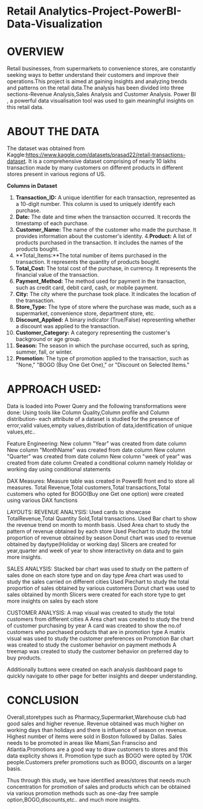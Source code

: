 # Retail Analytics-Project-PowerBI-Data-Visualization

# OVERVIEW
Retail businesses, from supermarkets to convenience stores, are constantly seeking ways to better understand their customers and improve their operations.This project is aimed at gaining insights and analyzing trends and patterns on the retail data.The analysis has been divided into three sections-Revenue Analysis,Sales Analysis and Customer Analysis. Power BI , a powerful data visualisation tool was used to gain meaningful insights on this retail data.

# ABOUT THE DATA
The dataset was obtained from Kaggle:https://www.kaggle.com/datasets/prasad22/retail-transactions-dataset.
It is a comprehensive dataset comprising of nearly 10 lakhs transaction made by many customers on different products in different stores present in various regions of US.

**Columns in Dataset**
1. **Transaction_ID:** A unique identifier for each transaction, represented as a 10-digit number. This column is used to uniquely identify each purchase.
2. **Date:** The date and time when the transaction occurred. It records the timestamp of each purchase.
3. **Customer_Name:** The name of the customer who made the purchase. It provides information about the customer's identity.
4.**Product:** A list of products purchased in the transaction. It includes the names of the products bought.
5. **Total_Items:**The total number of items purchased in the transaction. It represents the quantity of products bought.
6. **Total_Cost:** The total cost of the purchase, in currency. It represents the financial value of the transaction.
7. **Payment_Method:** The method used for payment in the transaction, such as credit card, debit card, cash, or mobile payment.
8. **City:** The city where the purchase took place. It indicates the location of the transaction.
9. **Store_Type:** The type of store where the purchase was made, such as a supermarket, convenience store, department store, etc.
10. **Discount_Applied:** A binary indicator (True/False) representing whether a discount was applied to the transaction.
11. **Customer_Category:** A category representing the customer's background or age group.
12. **Season:** The season in which the purchase occurred, such as spring, summer, fall, or winter.
13. **Promotion:** The type of promotion applied to the transaction, such as "None," "BOGO (Buy One Get One)," or "Discount on Selected Items."

# APPROACH USED:
Data is loaded into Power Query and the following transformations were done:
Using tools like Column Quality,Column profile and Column distribution- each attribute of a dataset is studied for the presence of error,valid values,empty values,distribution of data,identification of unique values,etc..

Feature Engineering:
New column "Year" was created from date column
New column "MonthName" was created from date column
New column "Quarter" was created from date column
New column "week of year" was created from date column
Created a conditional column namely Holiday or working day using conditional statements

DAX Measures:
Measure table was created in PowerBI front end to store all measures.
Total Revenue,Total customers,Total transactions,Total customers who opted for BOGO(Buy one Get one option) were created using various DAX functions

LAYOUTS:
REVENUE ANALYSIS:
Used cards to showcase TotalRevenue,Total Quantity Sold,Total transactions.
Used Bar chart to show the revenue trend on month to month basis.
Used Area chart to study the pattern of revenue obtained by each store
Used Piechart to study the total proportion of revenue obtained by season
Donut chart was used to revenue obtained by daytype(Holiday or working day)
Slicers are created for year,quarter and week of year to show interactivity on data and to gain more insights.

SALES ANALYSIS:
Stacked bar chart was used to study on the pattern of sales done on each store type and on day type
Area chart was used to study the sales carried on different cities
Used Piechart to study the total proportion of sales obtained by various customers
Donut chart was used to sales obtained by month
Slicers were created for each store type to get more insights on sales by each store

CUSTOMER ANALYSIS:
A map visual was created to study the total customers from different cities
A Area chart was created to study the trend of customer purchasing by year
A card was created to show the no.of customers who purchased products that are in promotion type
A matrix visual was used to study the customer preferences on Promotion
Bar chart was created to study the customer behavior on payment methods
A treemap was created to study the customer behavior on preferred day to buy products.

Additionally buttons were created on each analysis dashboard page to quickly navigate to other page for better insights and deeper understanding.

# CONCLUSION
Overall,storetypes such as Pharmacy,Supermarket,Warehouse club had good sales and higher revenue.
Revenue obtained was much higher on working days than holidays and there is influence of season on revenue.
Highest number of items were sold in Boston followed by Dallas. Sales needs to be promoted in areas like Miami,San Fransciso and Atlantia.Promotions are a good way to draw customers to stores and this data explicity shows it. Promotion type such as BOGO were opted by 170K people.Customers prefer promotions such as BOGO, discounts on a larger basis.

Thus through this study, we have identified areas/stores that needs much concentration for promotion of sales and products which can be obtained via various promotion methods such as one-day free sample option,BOGO,discounts,etc.. and much more insights.
